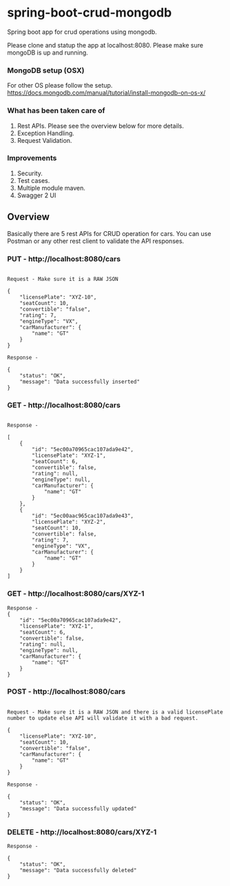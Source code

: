 # spring-boot-crud-mongodb
Spring boot app for crud operations using mongodb. 

Please clone and statup the app at localhost:8080. Please make sure mongoDB is up and running.

### MongoDB setup (OSX)
For other OS please follow the setup. 
https://docs.mongodb.com/manual/tutorial/install-mongodb-on-os-x/

### What has been taken care of

1. Rest APIs. Please see the overview below for more details.
2. Exception Handling.
3. Request Validation.

### Improvements

1. Security.
2. Test cases.
3. Multiple module maven.
4. Swagger 2 UI

## Overview

Basically there are 5 rest APIs for CRUD operation for cars. You can use Postman or any other rest client to validate the API responses.


### PUT - http://localhost:8080/cars
```

Request - Make sure it is a RAW JSON

{
	"licensePlate": "XYZ-10",
	"seatCount": 10,
	"convertible": "false",
	"rating": 7,
	"engineType": "VX",
	"carManufacturer": {
		"name": "GT"
	}
}

Response - 

{
    "status": "OK",
    "message": "Data successfully inserted"
}

```

### GET - http://localhost:8080/cars
```

Response - 

[
    {
        "id": "5ec00a70965cac107ada9e42",
        "licensePlate": "XYZ-1",
        "seatCount": 6,
        "convertible": false,
        "rating": null,
        "engineType": null,
        "carManufacturer": {
            "name": "GT"
        }
    },
    {
        "id": "5ec00aac965cac107ada9e43",
        "licensePlate": "XYZ-2",
        "seatCount": 10,
        "convertible": false,
        "rating": 7,
        "engineType": "VX",
        "carManufacturer": {
            "name": "GT"
        }
    }
]

```

### GET - http://localhost:8080/cars/XYZ-1
```
Response - 
{
    "id": "5ec00a70965cac107ada9e42",
    "licensePlate": "XYZ-1",
    "seatCount": 6,
    "convertible": false,
    "rating": null,
    "engineType": null,
    "carManufacturer": {
        "name": "GT"
    }
}

```

### POST - http://localhost:8080/cars
```

Request - Make sure it is a RAW JSON and there is a valid licensePlate number to update else API will validate it with a bad request.

{
	"licensePlate": "XYZ-10",
	"seatCount": 10,
	"convertible": "false",
	"carManufacturer": {
		"name": "GT"
	}
}

Response - 

{
    "status": "OK",
    "message": "Data successfully updated"
}

```

### DELETE - http://localhost:8080/cars/XYZ-1
```
Response - 

{
    "status": "OK",
    "message": "Data successfully deleted"
}

```



